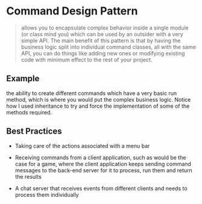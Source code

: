 # Command Design Pattern
>allows you to encapsulate complex behavior inside a single module (or class mind you) which can be used by an outsider with a very simple API.
>The main benefit of this pattern is that by having the business logic split into individual command classes, all with the same API, you can do things like adding new ones or modifying existing code with minimum effect to the rest of your project.


## Example
the ability to create different commands which have a very basic run method, which is where you would put the complex business logic. 
Notice how I used inheritance to try and force the implementation of some of the methods required.

## Best Practices
- Taking care of the actions associated with a menu bar

- Receiving commands from a client application, such as would be the case for a game, where the client application keeps sending command messages to the back-end server for it to process, run them and return the results

- A chat server that receives events from different clients and needs to process them individually